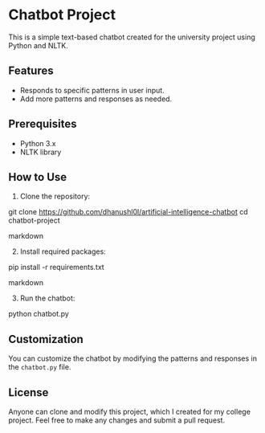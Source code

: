 # Chatbot Project

This is a simple text-based chatbot created for the university project using Python and NLTK.

## Features

- Responds to specific patterns in user input.
- Add more patterns and responses as needed.

## Prerequisites

- Python 3.x
- NLTK library

## How to Use

1. Clone the repository:

git clone <https://github.com/dhanushl0l/artificial-intelligence-chatbot>
cd chatbot-project

markdown


2. Install required packages:

pip install -r requirements.txt

markdown


3. Run the chatbot:

python chatbot.py


## Customization

You can customize the chatbot by modifying the patterns and responses in the `chatbot.py` file.

## License

Anyone can clone and modify this project, which I created for my college project. Feel free to make any changes and submit a pull request.
